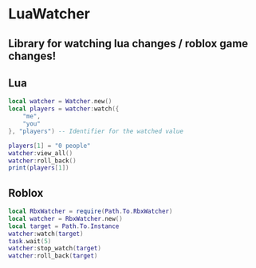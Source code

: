 # LuaWatcher

## Library for watching lua changes / roblox game changes!

## Lua

```lua
local watcher = Watcher.new()
local players = watcher:watch({
    "me",
    "you"
}, "players") -- Identifier for the watched value

players[1] = "0 people"
watcher:view_all()
watcher:roll_back()
print(players[1])
```

## Roblox

```lua
local RbxWatcher = require(Path.To.RbxWatcher)
local watcher = RbxWatcher.new()
local target = Path.To.Instance
watcher:watch(target)
task.wait(5)
watcher:stop_watch(target)
watcher:roll_back(target)
```
